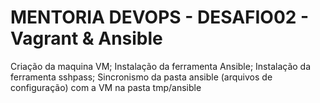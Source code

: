 # MENTORIA DEVOPS - DESAFIO02 - Vagrant & Ansible

Criação da maquina VM;
Instalação da ferramenta Ansible;
Instalação da ferramenta sshpass;
Sincronismo da pasta ansible (arquivos de configuração) com a VM na pasta tmp/ansible 

